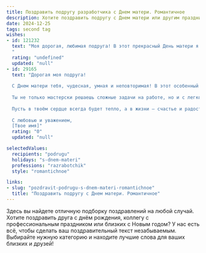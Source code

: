 ```yaml
---
title: Поздравить подругу разработчика с Днем матери. Романтичное
description: Хотите поздравить подругу с Днем матери или другим праздником? Наш ИИ создаст незабываемое поздравление, а вы обязательно выделитесь среди других.  
date: 2024-12-25
tags: second tag
wishes:
- id: 121232
  text: "Моя дорогая, любимая подруга! В этот прекрасный День матери я хочу сказать тебе, что твоя душа – это бесконечный источник света, тепла и нежности,  словно  самый совершенный код, написанный самой Природой.  Ты – удивительный разработчик собственной счастливой жизни,  и  твоя любовь, как  самая элегантная и  надежная программа, работает безотказно,  даруя радость близким.  Пусть этот день будет полон счастья, нежных объятий и  бесконечной любви!  С Днем матери!
  "
  rating: "undefined"
  updated: "null"
- id: 29165
  text: "Дорогая моя подруга!
  
  С Днем матери тебя, чудесная, умная и неповторимая! В этот особенный день хочу напомнить тебе, как ты удивительно соединяешь в себе нежность и силу. Ты — словно уникальный код, который создает гармонию в нашем мире.
  
  Ты не только мастерски решаешь сложные задачи на работе, но и с легкостью справляешься с самой непростой ролью матери. Твоя забота и внимание к своим близким вдохновляют и согревают.
  
  Пусть в твоём сердце всегда будет тепло, а в жизни — счастье и радость. Желаю, чтобы каждый новый проект, как и каждая новая идея, приносил лишь удовлетворение и успех.
  
  С любовью и уважением,
  [Твое имя]"
  rating: "0"
  updated: "null"

selectedValues:
  recipients: "podrugu"
  holidays: "s-dnem-materi"
  professions: "razrabotchik"
  style: "romantichnoe"

links:
- slug: "pozdravit-podrugu-s-dnem-materi-romantichnoe"
  title: "Поздравить подругу с Днем матери. Романтичное"
---
```


Здесь вы найдете отличную подборку поздравлений на любой случай. 
Хотите поздравить друга с днём рождения, коллегу с профессиональным праздником или близких с Новым годом? У нас есть всё, чтобы сделать ваш поздравительный текст незабываемым. Выбирайте нужную категорию и находите лучшие слова для ваших близких и друзей!
